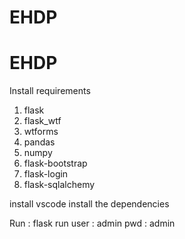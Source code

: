# EHDP
# EHDP
Install requirements
1. flask
2. flask_wtf
3. wtforms 
4. pandas
5. numpy
6. flask-bootstrap
7. flask-login
8. flask-sqlalchemy

install vscode
install the dependencies

Run : flask run
user : admin
pwd  : admin
